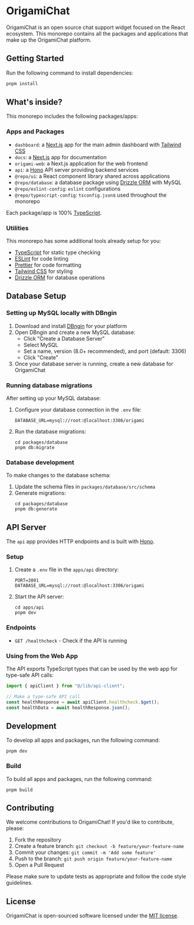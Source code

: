 # OrigamiChat

OrigamiChat is an open source chat support widget focused on the React ecosystem. This monorepo contains all the packages and applications that make up the OrigamiChat platform.

## Getting Started

Run the following command to install dependencies:

```sh
pnpm install
```

## What's inside?

This monorepo includes the following packages/apps:

### Apps and Packages

- `dashboard`: a [Next.js](https://nextjs.org/) app for the main admin dashboard with [Tailwind CSS](https://tailwindcss.com/)
- `docs`: a [Next.js](https://nextjs.org/) app for documentation
- `origami-web`: a Next.js application for the web frontend
- `api`: a [Hono](https://hono.dev/) API server providing backend services
- `@repo/ui`: a React component library shared across applications
- `@repo/database`: a database package using [Drizzle ORM](https://orm.drizzle.team/) with MySQL
- `@repo/eslint-config`: `eslint` configurations
- `@repo/typescript-config`: `tsconfig.json`s used throughout the monorepo

Each package/app is 100% [TypeScript](https://www.typescriptlang.org/).

### Utilities

This monorepo has some additional tools already setup for you:

- [TypeScript](https://www.typescriptlang.org/) for static type checking
- [ESLint](https://eslint.org/) for code linting
- [Prettier](https://prettier.io) for code formatting
- [Tailwind CSS](https://tailwindcss.com/) for styling
- [Drizzle ORM](https://orm.drizzle.team/) for database operations

## Database Setup

### Setting up MySQL locally with DBngin

1. Download and install [DBngin](https://dbngin.com/) for your platform
2. Open DBngin and create a new MySQL database:
   - Click "Create a Database Server"
   - Select MySQL
   - Set a name, version (8.0+ recommended), and port (default: 3306)
   - Click "Create"
3. Once your database server is running, create a new database for OrigamiChat

### Running database migrations

After setting up your MySQL database:

1. Configure your database connection in the `.env` file:

   ```
   DATABASE_URL=mysql://root:@localhost:3306/origami
   ```

2. Run the database migrations:
   ```
   cd packages/database
   pnpm db:migrate
   ```

### Database development

To make changes to the database schema:

1. Update the schema files in `packages/database/src/schema`
2. Generate migrations:
   ```
   cd packages/database
   pnpm db:generate
   ```

## API Server

The `api` app provides HTTP endpoints and is built with [Hono](https://hono.dev/).

### Setup

1. Create a `.env` file in the `apps/api` directory:

   ```
   PORT=3001
   DATABASE_URL=mysql://root:@localhost:3306/origami
   ```

2. Start the API server:
   ```
   cd apps/api
   pnpm dev
   ```

### Endpoints

- `GET /healthcheck` - Check if the API is running

### Using from the Web App

The API exports TypeScript types that can be used by the web app for type-safe API calls:

```typescript
import { apiClient } from "@/lib/api-client";

// Make a type-safe API call
const healthResponse = await apiClient.healthcheck.$get();
const healthData = await healthResponse.json();
```

## Development

To develop all apps and packages, run the following command:

```
pnpm dev
```

### Build

To build all apps and packages, run the following command:

```
pnpm build
```

## Contributing

We welcome contributions to OrigamiChat! If you'd like to contribute, please:

1. Fork the repository
2. Create a feature branch: `git checkout -b feature/your-feature-name`
3. Commit your changes: `git commit -m 'Add some feature'`
4. Push to the branch: `git push origin feature/your-feature-name`
5. Open a Pull Request

Please make sure to update tests as appropriate and follow the code style guidelines.

## License

OrigamiChat is open-sourced software licensed under the [MIT license](LICENSE).
